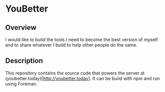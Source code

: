 # YouBetter

## Overview
I would like to build the tools I need to become the best version of myself and to share whatever I build to help other people do the same.

## Description
This repository contains the source code that powers the server at (youbetter.today)[http://youbetter.today]. It can be build with npm and run using Foreman.
